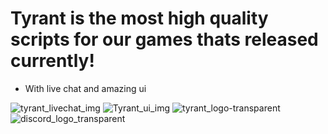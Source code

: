 # Tyrant is the most high quality scripts for our games thats released currently!
- With live chat and amazing ui


![tyrant_livechat_img](https://github.com/user-attachments/assets/7ac0331c-3d8e-4caf-86e9-8bc9038fde7a)
![Tyrant_ui_img](https://github.com/user-attachments/assets/72cd0470-3b60-44e7-9218-5273816651fc)
![tyrant_logo-transparent](https://github.com/user-attachments/assets/e38b5a49-01c0-462f-b532-c74aed5fb70a)
![discord_logo_transparent](https://github.com/user-attachments/assets/daa5e80d-aeb9-408e-8f55-a099d5a0c087)
